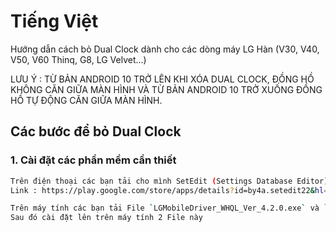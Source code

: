 # Tiếng Việt

Hướng dẫn cách bỏ Dual Clock dành cho các dòng máy LG Hàn (V30, V40, V50, V60 Thinq, G8, LG Velvet...)

LƯU Ý : TỪ BẢN ANDROID 10 TRỞ LÊN KHI XÓA DUAL CLOCK, ĐỒNG HỒ KHÔNG CĂN GIỮA MÀN HÌNH VÀ TỪ BẢN ANDROID 10 TRỞ XUỐNG ĐỒNG HỒ TỰ ĐỘNG CĂN GIỮA MÀN HÌNH.

## Các bước để bỏ Dual Clock

### 1. Cài đặt các phần mềm cần thiết

```bash
Trên điện thoại các bạn tải cho mình SetEdit (Settings Database Editor)
Link : https://play.google.com/store/apps/details?id=by4a.setedit22&hl=en
```
```bash
Trên máy tính các bạn tải File `LGMobileDriver_WHQL_Ver_4.2.0.exe` và `adb-setup-1.4.3.exe`
Sau đó cài đặt lên trên máy tính 2 File này
```

